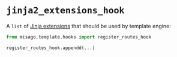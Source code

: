 # `jinja2_extensions_hook`

A `list` of [Jinja extensions](https://jinja.palletsprojects.com/en/2.10.x/extensions/#jinja-extensions) that should be used by template engine:

```python
from misago.template.hooks import register_routes_hook

register_routes_hook.appendd(...)
```